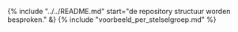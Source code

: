 {% include "../../README.md" start="de repository structuur worden besproken." &}
{% include "voorbeeld_per_stelselgroep.md" %}
